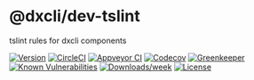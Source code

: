 @dxcli/dev-tslint
=================

tslint rules for dxcli components

[![Version](https://img.shields.io/npm/v/@dxcli/dev-tslint.svg)](https://npmjs.org/package/@dxcli/dev-tslint)
[![CircleCI](https://circleci.com/gh/dxcli/dev-tslint/tree/master.svg?style=svg)](https://circleci.com/gh/dxcli/dev-tslint/tree/master)
[![Appveyor CI](https://ci.appveyor.com/api/projects/status/github/dxcli/dev-tslint?branch=master&svg=true)](https://ci.appveyor.com/project/heroku/dev-tslint/branch/master)
[![Codecov](https://codecov.io/gh/dxcli/dev-tslint/branch/master/graph/badge.svg)](https://codecov.io/gh/dxcli/dev-tslint)
[![Greenkeeper](https://badges.greenkeeper.io/dxcli/dev-tslint.svg)](https://greenkeeper.io/)
[![Known Vulnerabilities](https://snyk.io/test/npm/@dxcli/dev-tslint/badge.svg)](https://snyk.io/test/npm/@dxcli/dev-tslint)
[![Downloads/week](https://img.shields.io/npm/dw/@dxcli/dev-tslint.svg)](https://npmjs.org/package/@dxcli/dev-tslint)
[![License](https://img.shields.io/npm/l/@dxcli/dev-tslint.svg)](https://github.com/dxcli/dev-tslint/blob/master/package.json)
